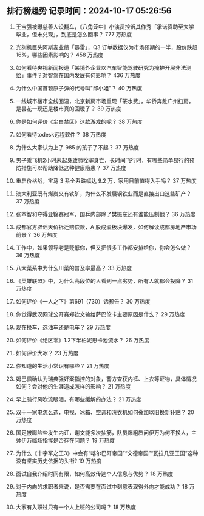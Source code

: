 
## 排行榜趋势 记录时间：2024-10-17 05:26:56
  
  1. 王宝强被曝慈善人设翻车，《八角笼中》小演员控诉其作秀「承诺资助至大学毕业，但未兑现」，到底是怎么回事？ 777 万热度
    
  2. 光刻机巨头阿斯麦业绩「暴雷」，Q3 订单数据仅为市场预期的一半，股价跌超 16%，哪些因素影响的？ 458 万热度
    
  3. 如何看待央视新闻报道「某境外企业以汽车智能驾驶研究为掩护开展非法测绘」事件？对智驾在国内发展有何影响？ 436 万热度
    
  4. 为什么中国首颗原子弹的代号叫"邱小姐"？ 40 万热度
    
  5. 一线城市楼市全线回温，北京新房市场重现「茶水费」，华侨奔赴广州扫房，是昙花一现还是楼市真的回暖了？ 39 万热度
    
  6. 你是如何评价《尘白禁区》这款游戏的呢？ 38 万热度
    
  7. 如何看待todesk远程软件？ 38 万热度
    
  8. 为什么大家认为上了 985 的孩子了不起？ 37 万热度
    
  9. 男子乘飞机2小时未起身致肺栓塞身亡，长时间飞行时，有哪些简单易行的预防措施可以帮助降低这种健康隐患？ 37 万热度
    
  10. 重启价格战，宝马 3 系全系跌幅达 9.2 万，家用目前值得入手吗？ 37 万热度
    
  11. 澳大利亚既有煤炭又有铁矿，为什么不发展钢铁业而是直接出口这些矿产？ 37 万热度
    
  12. 张本智和夺得亚锦赛冠军，国乒内部除了樊振东还有谁能压制他？ 36 万热度
    
  13. 成都官方辟谣天价拆迁赔偿款，A 股成渝板块爆发，如何解读成都房地产市场前景？ 36 万热度
    
  14. 工作中，如果领导老是贬低你，但又把很多工作都安排给你，你会怎么做？ 36 万热度
    
  15. 八大菜系中为什么川菜的普及率最高？ 33 万热度
    
  16. 《英雄联盟》中，为什么高段位的人看到一点劣势，所有人就都会投降？ 31 万热度
    
  17. 如何评价《一人之下》第691（730）话预告？ 30 万热度
    
  18. 你觉得武汉网球公开赛郑钦文输给萨巴伦卡主要原因是什么？ 29 万热度
    
  19. 现在换车，选油车还是电车？ 29 万热度
    
  20. 如何评价《绝区零》1.2下半柏妮思卡池流水？ 26 万热度
    
  21. 如何评价大冰？ 23 万热度
    
  22. 你知道的生活小常识有哪些？ 21 万热度
    
  23. 姆巴佩确认为瑞典强奸案指控的对象，警方查获内裤、上衣等证物，具体情况如何？会对他的生涯造成怎样的影响？ 21 万热度
    
  24. 早上骑行风吹流眼泪，有哪些缓解的办法？ 21 万热度
    
  25. 双十一家电怎么选，电视、冰箱、空调和洗衣机如何叠加以旧换新补贴？ 20 万热度
    
  26. 国足被曝险些发生内讧，谢文能多次抽筋，队员爆粗质问伊万为何不换人，主帅伊万临场指挥是否存在问题？ 19 万热度
    
  27. 为什么《十字军之王3》中会有“喀尔巴阡帝国”“文德帝国”“瓦拉几亚王国”这种没有坚实历史依据的头衔? 19 万热度
    
  28. 面试自我介绍时间有限，如何高效传达个人信息与优势？ 18 万热度
    
  29. 对于内向的求职者来说，是否需要在面试中刻意表现得外向才能成功？ 18 万热度
    
  30. 大家有入职过只有一个人上班的公司吗？ 18 万热度
    
